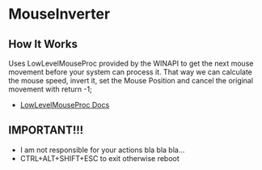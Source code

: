 # MouseInverter

## How It Works

Uses LowLevelMouseProc provided by the WINAPI to get the next mouse movement before your system can process it. That way we can calculate the mouse speed, invert it, set the Mouse Position and cancel the original movement with return -1;
- <a href="https://docs.microsoft.com/en-us/previous-versions/windows/desktop/legacy/ms644986(v=vs.85)">LowLevelMouseProc Docs</a>

## IMPORTANT!!!

- I am not responsible for your actions bla bla bla...
- CTRL+ALT+SHIFT+ESC to exit otherwise reboot
